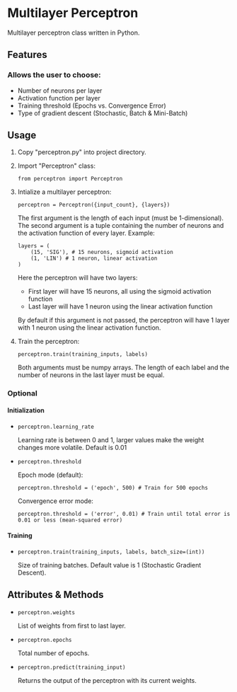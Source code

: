 # Multilayer Perceptron
Multilayer perceptron class written in Python.

## Features

### Allows the user to choose:
* Number of neurons per layer
* Activation function per layer
* Training threshold (Epochs vs. Convergence Error)
* Type of gradient descent (Stochastic, Batch & Mini-Batch)

## Usage
1.  Copy "perceptron.py" into project directory.
2.  Import "Perceptron" class:
    ```
    from perceptron import Perceptron
    ```
3.  Intialize a multilayer perceptron:
    ```
    perceptron = Perceptron({input_count}, {layers})
    ```
    The first argument is the length of each input (must be 1-dimensional). The second argument is a tuple containing the number of neurons and the activation function of every layer. Example:
    ```    
    layers = (
        (15, 'SIG'), # 15 neurons, sigmoid activation
        (1, 'LIN') # 1 neuron, linear activation
    )
    ```
    Here the perceptron will have two layers:
    * First layer will have 15 neurons, all using the sigmoid activation function
    * Last layer will have 1 neuron using the linear activation function
    
    By default if this argument is not passed, the perceptron will have 1 layer with 1 neuron using the linear activation function.
    
 4. Train the perceptron:
    ```
    perceptron.train(training_inputs, labels)
    ```
    Both arguments must be numpy arrays. The length of each label and the number of neurons in the last layer must be equal.
    
### Optional
#### Initialization
* ```perceptron.learning_rate```

    Learning rate is between 0 and 1, larger values make the weight changes more volatile. Default is 0.01
* ```perceptron.threshold```

    Epoch mode (default):
    ```
    perceptron.threshold = ('epoch', 500) # Train for 500 epochs
    ```
    Convergence error mode:
    ```
    perceptron.threshold = ('error', 0.01) # Train until total error is 0.01 or less (mean-squared error)
    ```
#### Training
* ```perceptron.train(training_inputs, labels, batch_size=(int))```

    Size of training batches. Default value is 1 (Stochastic Gradient Descent).

## Attributes & Methods
* ```perceptron.weights```
    
    List of weights from first to last layer.
* ```perceptron.epochs```
    
    Total number of epochs.
* ```perceptron.predict(training_input)```
    
    Returns the output of the perceptron with its current weights.

